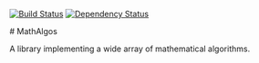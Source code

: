 [![Build Status](https://travis-ci.org/dannil/MathAlgos.svg)](https://travis-ci.org/dannil/MathAlgos)
[![Dependency Status](https://www.versioneye.com/user/projects/54d0b1c33ca084953100009c/badge.svg?style=flat)](https://www.versioneye.com/user/projects/54d0b1c33ca084953100009c)

﻿# MathAlgos

A library implementing a wide array of mathematical algorithms.